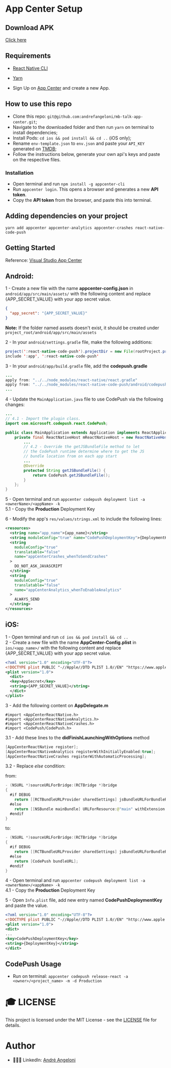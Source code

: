 # App Center Setup

## Download APK
[Click here](https://install.appcenter.ms/users/andrefangeloni/apps/mb-talk-android/distribution_groups/mb%20talk)

## Requirements
- [React Native CLI](https://reactnative.dev/docs/environment-setup) </br>

- [Yarn](https://yarnpkg.com) </br>

- Sign Up on [App Center](https://appcenter.ms/) and create a new App.

## How to use this repo
- Clone this repo: `git@github.com:andrefangeloni/mb-talk-app-center.git`;
- Navigate to the downloaded folder and then run `yarn` on terminal to install dependencies;
- Install Pods: `cd ios && pod install && cd ..` (iOS only);
- Rename `env-template.json` to `env.json` and paste your `API_KEY` generated on [TMDB](https://www.themoviedb.org/settings/api);
- Follow the instructions below, generate your own api's keys and paste on the respective files.
### Installation
- Open terminal and run `npm install -g appcenter-cli`
- Run `appcenter login`. This opens a browser and generates a new <b>API token</b>. </br>
- Copy the <b>API token</b> from the browser, and paste this into terminal.

## Adding dependencies on your project
`yarn add appcenter appcenter-analytics appcenter-crashes react-native-code-push`

## Getting Started
Reference: [Visual Studio App Center](https://docs.microsoft.com/en-us/appcenter/sdk/getting-started/react-native)

## Android:

1 - Create a new file with the name <b>appcenter-config.json</b> in `android/app/src/main/assets/` with the following content and replace {APP_SECRET_VALUE} with your app secret value.

```json
{
  "app_secret": "{APP_SECRET_VALUE}"
}
```

<b>Note:</b> If the folder named assets doesn't exist, it should be created under `project_root/android/app/src/main/assets`

2 - In your `android/settings.gradle` file, make the following additions:

```java
project(':react-native-code-push').projectDir = new File(rootProject.projectDir, '../node_modules/react-native-code-push/android/app')
include ':app', ':react-native-code-push'
```

3 - In your `android/app/build.gradle` file, add the <b>codepush.gradle</b>

```java
...
apply from: "../../node_modules/react-native/react.gradle"
apply from: "../../node_modules/react-native-code-push/android/codepush.gradle"
...
```

4 - Update the `MainApplication.java` file to use CodePush via the following changes:

```java
...
// 4.1 - Import the plugin class.
import com.microsoft.codepush.react.CodePush;

public class MainApplication extends Application implements ReactApplication {
    private final ReactNativeHost mReactNativeHost = new ReactNativeHost(this) {
        ...
        // 4.2 - Override the getJSBundleFile method to let
        // the CodePush runtime determine where to get the JS
        // bundle location from on each app start
        ...
        @Override
        protected String getJSBundleFile() {
            return CodePush.getJSBundleFile();
        }
    };
}
```

5 - Open terminal and run `appcenter codepush deployment list -a <ownerName>/<appName> -k` </br>
5.1 - Copy the <b>Production</b> Deployment Key </br>

6 - Modify the app's `res/values/strings.xml` to include the following lines:

```xml
<resources>
  <string name="app_name">{app_name}</string>
  <string moduleConfig="true" name="CodePushDeploymentKey">{DeploymentKey}</string>
  <string
    moduleConfig="true"
    translatable="false"
    name="appCenterCrashes_whenToSendCrashes"
  >
    DO_NOT_ASK_JAVASCRIPT
  </string>
  <string
    moduleConfig="true"
    translatable="false"
    name="appCenterAnalytics_whenToEnableAnalytics"
  >
    ALWAYS_SEND
  </string>
</resources>
```

## iOS:

1 - Open terminal and run `cd ios && pod install && cd ..` </br>
2 - Create a new file with the name <b>AppCenter-Config.plist</b> in `ios/<app_name>/` with the following content and replace {APP_SECRET_VALUE} with your app secret value.

```xml
<?xml version="1.0" encoding="UTF-8"?>
<!DOCTYPE plist PUBLIC "-//Apple//DTD PLIST 1.0//EN" "https://www.apple.com/DTDs/PropertyList-1.0.dtd">
<plist version="1.0">
  <dict>
  <key>AppSecret</key>
  <string>{APP_SECRET_VALUE}</string>
  </dict>
</plist>
```

3 - Add the following content on <b>AppDelegate.m</b>
```objc
#import <AppCenterReactNative.h>
#import <AppCenterReactNativeAnalytics.h>
#import <AppCenterReactNativeCrashes.h>
#import <CodePush/CodePush.h>
```

3.1 - Add these lines to the <b>didFinishLaunchingWithOptions</b> method

```swift
[AppCenterReactNative register];
[AppCenterReactNativeAnalytics registerWithInitiallyEnabled:true];
[AppCenterReactNativeCrashes registerWithAutomaticProcessing];
```

3.2 - Replace <i>else</i> condition:

from:

```swift
- (NSURL *)sourceURLForBridge:(RCTBridge *)bridge
{
  #if DEBUG
    return [[RCTBundleURLProvider sharedSettings] jsBundleURLForBundleRoot:@"index" fallbackResource:nil];
  #else
    return [[NSBundle mainBundle] URLForResource:@"main" withExtension:@"jsbundle"];
  #endif
}
```

to:

```swift
- (NSURL *)sourceURLForBridge:(RCTBridge *)bridge
{
  #if DEBUG
    return [[RCTBundleURLProvider sharedSettings] jsBundleURLForBundleRoot:@"index" fallbackResource:nil];
  #else
    return [CodePush bundleURL];
  #endif
}
```

4 - Open terminal and run `appcenter codepush deployment list -a <ownerName>/<appName> -k` </br>
4.1 - Copy the <b>Production</b> Deployment Key </br>

5 - Open `Info.plist` file, add new entry named <b>CodePushDeploymentKey</b> and paste the value.

```xml
<?xml version="1.0" encoding="UTF-8"?>
<!DOCTYPE plist PUBLIC "-//Apple//DTD PLIST 1.0//EN" "http://www.apple.com/DTDs/PropertyList-1.0.dtd">
<plist version="1.0">
<dict>
...
<key>CodePushDeploymentKey</key>
<string>{DeploymentKey}</string>
</dict>
```

## CodePush Usage
- Run on terminal: `appcenter codepush release-react -a <owner>/<project_name> -m -d Production`

# :mortar_board: LICENSE

This project is licensed under the MIT License - see the [LICENSE](LICENSE.md) file for details.

# Author

- 👨🏻‍💻 LinkedIn: [André Angeloni](https://www.linkedin.com/in/andre-angeloni)